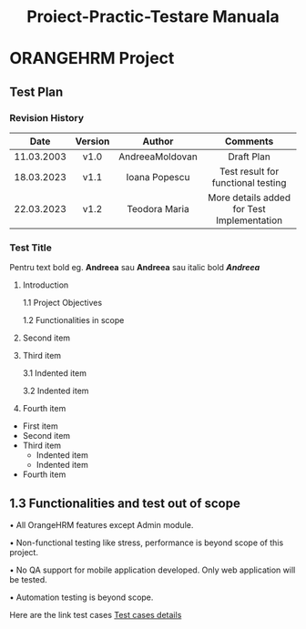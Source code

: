 # <h1 align="center">Proiect-Practic-Testare Manuala<h1>
# ORANGEHRM Project
## Test Plan

### Revision History
| Date | Version   | Author   | Comments |
| :---: | :---: | :---: | :---: |
| 11.03.2003 | v1.0    | AndreeaMoldovan    | Draft Plan |
| 18.03.2023 | v1.1    | Ioana Popescu      |Test result for functional testing |
| 22.03.2023 | v1.2    | Teodora Maria      |More details added for Test Implementation |
### Test Title
Pentru text bold eg. **Andreea** sau __Andreea__ sau italic bold *__Andreea__*

1. Introduction

    1.1 Project Objectives
    
    1.2 Functionalities in scope

2. Second item
3. Third item

    3.1 Indented item
    
    3.2 Indented item
    
4. Fourth item

- First item
- Second item
- Third item
    - Indented item
    - Indented item
- Fourth item

 ## 1.3	 Functionalities and test out of scope 

•	All OrangeHRM features except Admin module.

•	Non-functional testing like stress, performance is beyond scope of this project.

•	No QA support for mobile application developed. Only web application will be tested.

•	Automation testing is beyond scope.

Here are the link test cases [Test cases details](link)
